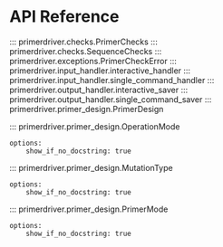 # API Reference

::: primerdriver.checks.PrimerChecks
::: primerdriver.checks.SequenceChecks
::: primerdriver.exceptions.PrimerCheckError
::: primerdriver.input_handler.interactive_handler
::: primerdriver.input_handler.single_command_handler
::: primerdriver.output_handler.interactive_saver
::: primerdriver.output_handler.single_command_saver
::: primerdriver.primer_design.PrimerDesign

::: primerdriver.primer_design.OperationMode

    options:
        show_if_no_docstring: true

::: primerdriver.primer_design.MutationType

    options:
        show_if_no_docstring: true

::: primerdriver.primer_design.PrimerMode

    options:
        show_if_no_docstring: true
